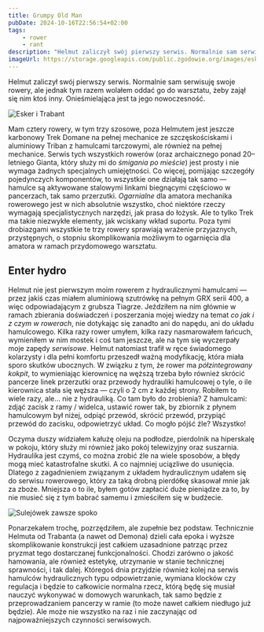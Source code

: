 ```yaml
---
title: Grumpy Old Man
pubDate: 2024-10-16T22:56:54+02:00
tags:
    - rower
    - rant
description: "Helmut zaliczył swój pierwszy serwis. Normalnie sam serwisuję swoje rowery, a jednak tym razem wolałem oddać go do warsztatu, żeby zajął się nim ktoś inny. Onieśmielająca jest ta jego nowoczesność."
imageUrl: https://storage.googleapis.com/public.zgodowie.org/images/esker-i-trabant.jpg
---
```


Helmut zaliczył swój pierwszy serwis. Normalnie sam serwisuję swoje rowery, ale jednak tym razem wolałem oddać go do warsztatu, żeby zajął się nim ktoś inny. Onieśmielająca jest ta jego nowoczesność.

![Esker i Trabant](https://storage.googleapis.com/public.zgodowie.org/images/esker-i-trabant.jpg)

Mam cztery rowery, w tym trzy szosowe, poza Helmutem jest jeszcze karbonowy Trek Domane na pełnej mechanice ze szczęskościskami i aluminiowy Triban z hamulcami tarczowymi, ale również na pełnej mechanice. Serwis tych wszystkich rowerów (oraz archaicznego ponad 20&ndash;letniego Gianta, który służy mi do _śmigania po mieście_) jest prosty i nie wymaga żadnych specjalnych umiejętności. Co więcej, pomijając szczegóły pojedynczych komponentów, to wszystkie one działają tak samo &mdash; hamulce są aktywowane stalowymi linkami biegnącymi częściowo w pancerzach, tak samo przerzutki. _Ogarnialne_ dla amatora mechanika rowerowego jest w nich absolutnie wszystko, choć niektóre rzeczy wymagają specjalistycznych narzędzi, jak prasa do łożysk. Ale to tylko Trek ma takie niezwykłe elementy, jak wciskany wkład suportu. Poza tymi drobiazgami wszystkie te trzy rowery sprawiają wrażenie przyjaznych, przystępnych, o stopniu skomplikowania możliwym to ogarnięcia dla amatora w ramach przydomowego warsztatu.

## Enter hydro

Helmut nie jest pierwszym moim rowerem z hydraulicznymi hamulcami &mdash; przez jakiś czas miałem aluminiową szutrówkę na pełnym GRX serii 400, a więc odpowiadającym z grubsza Tiagrze. Jeździłem na nim głównie w ramach zbierania doświadczeń i poszerzania mojej wiedzy na temat _co jak i z czym w rowerach_, nie dotykając się zanadto ani do napędu, ani do układu hamulcowego. Kilka razy rower umyłem, kilka razy nasmarowałem łańcuch, wymieniłem w nim mostek i coś tam jeszcze, ale na tym się wyczerpały moje zapędy _serwisowe_. Helmut natomiast trafił w ręce świadomego kolarzysty i dla pełni komfortu przeszedł ważną modyfikację, która miała sporo skutków ubocznych. W związku z tym, że rower ma _półzintegrowany kokpit_, to wymieniając kierownicę na węższą trzeba było również skrócić pancerze linek przerzutki oraz przewody hydrauliki hamulcowej o tyle, o ile kierownica stała się węższa &mdash; czyli o 2 cm z każdej strony. Robiłem to wiele razy, ale... nie z hydrauliką. Co tam było do zrobienia? Z hamulcami: zdjąć zacisk z ramy / widelca, ustawić rower tak, by zbiornik z płynem hamulcowym był niżej, odpiąć przewód, skrócić przewód, przypiąć przewód do zacisku, odpowietrzyć układ. Co mogło pójść źle? Wszystko!

Oczyma duszy widziałem kałużę oleju na podłodze, pierdolnik na hiperskalę w pokoju, który służy mi również jako pokój telewizyjny oraz suszarnia. Hydraulika jest czymś, co można zrobić źle na wiele sposobów, a błędy mogą mieć katastrofalne skutki. A co najmniej uciązliwe do usunięcia. Dlatego z zagadnieniem związanym z układem hydraulicznym udałem się do serwisu rowerowego, który za taką drobną pierdółkę skasował mnie jak za zboże. Mniejsza o to ile, byłem gotów zapłacić duże pieniądze za to, by nie musieć się z tym babrać samemu i zmieściłem się w budżecie.

![Sulejówek zawsze spoko](https://storage.googleapis.com/public.zgodowie.org/images/sulejowek-zawsze-spoko.jpg)

Ponarzekałem trochę, pozrzędziłem, ale zupełnie bez podstaw. Technicznie Helmuta od Trabanta (a nawet od Demona) dzieli cała epoka i wyższe skomplikowanie konstrukcji jest całkiem uzasadnione patrząc przez pryzmat tego dostarczanej funkcjonalności. Chodzi zarówno o jakość hamowania, ale również estetykę, utrzymanie w stanie technicznej sprawności, i tak dalej. Któregoś dnia przyjdzie również kolej na serwis hamulców hydraulicznych typu odpowietrzanie, wymiana klocków czy regulacja i będzie to całkowicie normalna rzecz, którą będę się musiał nauczyć wykonywać w domowych warunkach, tak samo będzie z przeprowadzaniem pancerzy w ramie (to może nawet całkiem niedługo już będzie). Ale może nie wszystko na raz i nie zaczynając od najpoważniejszych czynności serwisowych.
